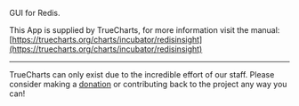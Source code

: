 GUI for Redis.

This App is supplied by TrueCharts, for more information visit the manual: [https://truecharts.org/charts/incubator/redisinsight](https://truecharts.org/charts/incubator/redisinsight)

---

TrueCharts can only exist due to the incredible effort of our staff.
Please consider making a [donation](https://truecharts.org/sponsor) or contributing back to the project any way you can!
